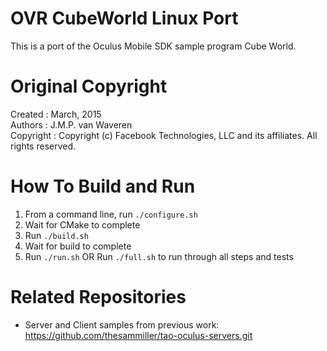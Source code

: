 # OVR CubeWorld Linux Port

This is a port of the Oculus Mobile SDK sample program Cube World.

# Original Copyright #
Created		:	March, 2015    
Authors		:	J.M.P. van Waveren    
Copyright	:	Copyright (c) Facebook Technologies, LLC and its affiliates. All rights reserved.    

# How To Build and Run
1. From a command line, run `./configure.sh`
1. Wait for CMake to complete
1. Run `./build.sh`
1. Wait for build to complete
1. Run `./run.sh`
OR
Run `./full.sh` to run through all steps and tests

# Related Repositories
- Server and Client samples from previous work: https://github.com/thesammiller/tao-oculus-servers.git
